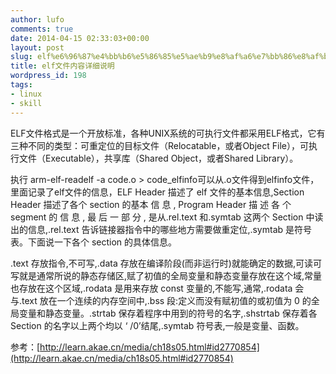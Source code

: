 ```yaml
---
author: lufo
comments: true
date: 2014-04-15 02:33:03+00:00
layout: post
slug: elf%e6%96%87%e4%bb%b6%e5%86%85%e5%ae%b9%e8%af%a6%e7%bb%86%e8%af%b4%e6%98%8e
title: elf文件内容详细说明
wordpress_id: 198
tags:
- linux
- skill
---
```


ELF文件格式是一个开放标准，各种UNIX系统的可执行文件都采用ELF格式，它有三种不同的类型：可重定位的目标文件（Relocatable，或者Object File），可执行文件（Executable），共享库（Shared Object，或者Shared Library）。

执行 arm-elf-readelf -a code.o > code_elfinfo可以从.o文件得到elfinfo文件，里面记录了elf文件的信息，ELF Header 描述了 elf 文件的基本信息,Section Header 描述了各个 section 的基本 信 息 , Program Header 描 述 各 个 segment 的 信 息 , 最 后 一 部 分 , 是从.rel.text 和.symtab 这两个 Section 中读出的信息,.rel.text 告诉链接器指令中的哪些地方需要做重定位,.symtab 是符号表。下面说一下各个 section 的具体信息。

.text 存放指令,不可写,.data 存放在编译阶段(而非运行时)就能确定的数据,可读可写就是通常所说的静态存储区,赋了初值的全局变量和静态变量存放在这个域,常量也存放在这个区域,.rodata 是用来存放 const 变量的,不能写,通常,.rodata 会与.text 放在一个连续的内存空间中,.bss 段:定义而没有赋初值的或初值为 0 的全局变量和静态变量。.strtab 保存着程序中用到的符号的名字,.shstrtab 保存着各 Section 的名字以上两个均以 ‘ /0’结尾,.symtab 符号表,一般是变量、函数。

参考：[http://learn.akae.cn/media/ch18s05.html#id2770854](http://learn.akae.cn/media/ch18s05.html#id2770854)
